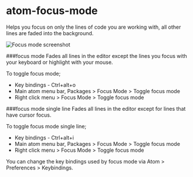 # atom-focus-mode

Helps you focus on only the lines of code you are working with,
all other lines are faded into the background.

![Focus mode screenshot](https://github.com/davidleghorn/atom-focus-mode/blob/master/screenshots/focus-mode.png)

###focus mode
Fades all lines in the editor except the lines you focus
with your keyboard or highlight with your mouse.

To toggle focus mode;

* Key bindings - Ctrl+alt+o
* Main atom menu bar, Packages > Focus Mode > Toggle focus mode
* Right click menu > Focus Mode > Toggle focus mode


###focus mode single line
Fades all lines in the editor except for lines that have cursor focus.

To toggle focus mode single line;

* Key bindings - Ctrl+alt+i
* Main atom menu bar, Packages > Focus Mode > Toggle focus mode
* Right click menu > Focus Mode > Toggle focus mode


You can change the key bindings used by focus mode via Atom > Preferences > Keybindings.
